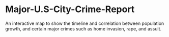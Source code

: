 # Major-U.S-City-Crime-Report
An interactive map to show the timeline and correlation between population growth, and certain major crimes such as home invasion, rape, and assult. 
